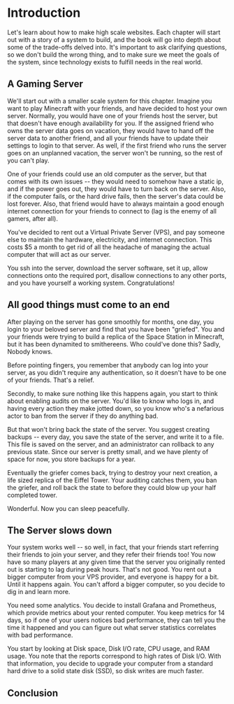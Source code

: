 # Introduction

Let's learn about how to make high scale websites. Each chapter will start out with a story of a system to build, and the book will go into depth about some of the trade-offs delved into. It's important to ask clarifying questions, so we don't build the wrong thing, and to make sure we meet the goals of the system, since technology exists to fulfill needs in the real world.

## A Gaming Server

We'll start out with a smaller scale system for this chapter. Imagine you want to play Minecraft with your friends, and have decided to host your own server. Normally, you would have one of your friends host the server, but that doesn't have enough availability for you. If the assigned friend who owns the server data goes on vacation, they would have to hand off the server data to another friend, and all your friends have to update their settings to login to that server. As well, if the first friend who runs the server goes on an unplanned vacation, the server won't be running, so the rest of you can't play.

One of your friends could use an old computer as the server, but that comes with its own issues -- they would need to somehow have a static ip, and if the power goes out, they would have to turn back on the server. Also, if the computer fails, or the hard drive fails, then the server's data could be lost forever. Also, that friend would have to always maintain a good enough internet connection for your friends to connect to (lag is the enemy of all gamers, after all).

You've decided to rent out a Virtual Private Server (VPS), and pay someone else to maintain the hardware, electricity, and internet connection. This costs $5 a month to get rid of all the headache of managing the actual computer that will act as our server.

You ssh into the server, download the server software, set it up, allow connections onto the required port, disallow connections to any other ports, and you have yourself a working system. Congratulations!

## All good things must come to an end

After playing on the server has gone smoothly for months, one day, you login to your beloved server and find that you have been "griefed". You and your friends were trying to build a replica of the Space Station in Minecraft, but it has been dynamited to smithereens. Who could've done this? Sadly, Nobody knows.

Before pointing fingers, you remember that anybody can log into your server, as you didn't require any authentication, so it doesn't have to be one of your friends. That's a relief.

Secondly, to make sure nothing like this happens again, you start to think about enabling audits on the server. You'd like to know who logs in, and having every action they make jotted down, so you know who's a nefarious actor to ban from the server if they do anything bad.

But that won't bring back the state of the server. You suggest creating backups -- every day, you save the state of the server, and write it to a file. This file is saved on the server, and an administrator can rollback to any previous state. Since our server is pretty small, and we have plenty of space for now, you store backups for a year.

Eventually the griefer comes back, trying to destroy your next creation, a life sized replica of the Eiffel Tower. Your auditing catches them, you ban the griefer, and roll back the state to before they could blow up your half completed tower.

Wonderful. Now you can sleep peacefully.

## The Server slows down

Your system works well -- so well, in fact, that your friends start referring their friends to join your server, and they refer their friends too! You now have so many players at any given time that the server you originally rented out is starting to lag during peak hours. That's not good. You rent out a bigger computer from your VPS provider, and everyone is happy for a bit. Until it happens again. You can't afford a bigger computer, so you decide to dig in and learn more.

You need some analytics. You decide to install Grafana and Prometheus, which provide metrics about your rented computer. You keep metrics for 14 days, so if one of your users notices bad performance, they can tell you the time it happened and you can figure out what server statistics correlates with bad performance.

You start by looking at Disk space, Disk I/O rate, CPU usage, and RAM usage. You note that the reports correspond to high rates of Disk I/O. With that information, you decide to upgrade your computer from a standard hard drive to a solid state disk (SSD), so disk writes are much faster.

## Conclusion
